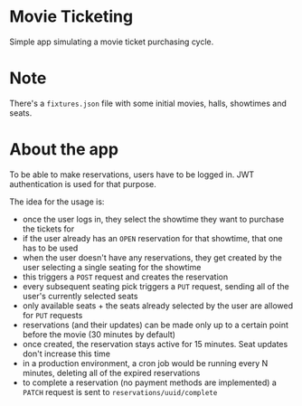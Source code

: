 # Movie Ticketing
Simple app simulating a movie ticket purchasing cycle.


# Note
There's a `fixtures.json` file with some initial movies, halls, showtimes and seats.

# About the app
To be able to make reservations, users have to be logged in. JWT authentication is used for that purpose.

The idea for the usage is:
- once the user logs in, they select the showtime they want to purchase the tickets for
- if the user already has an `OPEN` reservation for that showtime, that one has to be used
- when the user doesn't have any reservations, they get created by the user selecting a single seating for the showtime
- this triggers a `POST` request and creates the reservation
- every subsequent seating pick triggers a `PUT` request, sending all of the user's currently selected seats
- only available seats + the seats already selected by the user are allowed for `PUT` requests
- reservations (and their updates) can be made only up to a certain point before the movie (30 minutes by default)
- once created, the reservation stays active for 15 minutes. Seat updates don't increase this time
- in a production environment, a cron job would be running every N minutes, deleting all of the expired reservations
- to complete a reservation (no payment methods are implemented) a `PATCH` request is sent to `reservations/uuid/complete`
